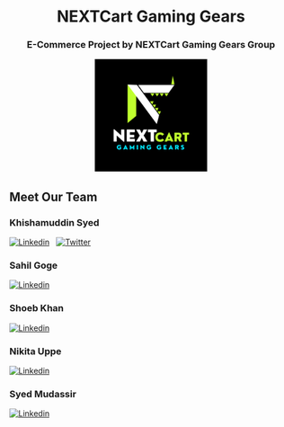 <h1 align='center'>NEXTCart Gaming Gears</h1>

<h3 align='center'>E-Commerce Project by NEXTCart Gaming Gears Group</h3>
<p align="center"><img height='200vh' width='200vw' src='https://github.com/officialkmsyed/NextCart/blob/f0f812efb74abcc90ab42c7293c818c8a9029742/brand_src/NextCart.png' /></p>

## Meet Our Team
<!-- Social Media Icons -->
### Khishamuddin Syed
<a href='https://www.linkedin.com/in/kmsyed/' target="_blank"><img alt='Linkedin' src='https://img.shields.io/badge/Khishamuddin_Syed-100000?style=for-the-badge&logo=Linkedin&logoColor=FFFFFF&labelColor=00AAFF&color=FFF2F2'/></a> &nbsp; <a href='https://twitter.com/officialkmsyed' target="_blank"><img alt='Twitter' src='https://img.shields.io/badge/Khishamuddin_Syed-100000?style=for-the-badge&logo=Twitter&logoColor=FFFFFF&labelColor=000000&color=FFFFFF'/></a>

### Sahil Goge
<a href='https://www.linkedin.com/in/sahil-goge-0b9376210/' target="_blank"><img alt='Linkedin' src='https://img.shields.io/badge/Sahil_Goge-100000?style=for-the-badge&logo=Linkedin&logoColor=white&labelColor=0077FF&color=FFFFFF'/></a>

### Shoeb Khan
<a href='https://www.linkedin.com/in/khan-shoeb/' target="_blank"><img alt='Linkedin' src='https://img.shields.io/badge/Shoeb_Khan-100000?style=for-the-badge&logo=Linkedin&logoColor=FFFFFF&labelColor=00AAFF&color=FFF2F2'/></a>

### Nikita Uppe
<a href='https://www.linkedin.com/in/nikita-uppe-94a479232/' target="_blank"><img alt='Linkedin' src='https://img.shields.io/badge/nikita_uppe-100000?style=for-the-badge&logo=Linkedin&logoColor=FFFFFF&labelColor=00AAFF&color=FFF2F2'/></a>

### Syed Mudassir
<a href='https://www.linkedin.com/in/syed-mudassir-3a9084295/' target="_blank"><img alt='Linkedin' src='https://img.shields.io/badge/Syed_Mudassir-100000?style=for-the-badge&logo=Linkedin&logoColor=FFFFFF&labelColor=00AAFF&color=FFF2F2'/></a>

